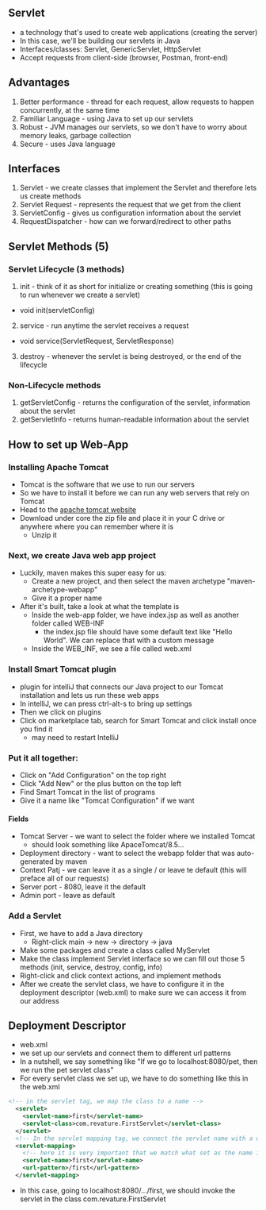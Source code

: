 ## Servlet
- a technology that's used to create web applications (creating the server)
- In this case, we'll be building our servlets in Java
- Interfaces/classes: Servlet, GenericServlet, HttpServlet
- Accept requests from client-side (browser, Postman, front-end)

## Advantages
1. Better performance - thread for each request, allow requests to happen concurrently, at the same time
2. Familiar Language - using Java to set up our servlets
3. Robust - JVM manages our servlets, so we don't have to worry about memory leaks, garbage collection
4. Secure - uses Java language

## Interfaces
1. Servlet - we create classes that implement the Servlet and therefore lets us create methods
2. Servlet Request - represents the request that we get from the client
3. ServletConfig - gives us configuration information about the servlet
4. RequestDispatcher - how can we forward/redirect to other paths

## Servlet Methods (5)
### Servlet Lifecycle (3 methods)
1. init - think of it as short for initialize or creating something (this is going to run whenever we create a servlet)
- void init(servletConfig)
2. service - run anytime the servlet receives a request
- void service(ServletRequest, ServletResponse)
3. destroy - whenever the servlet is being destroyed, or the end of the lifecycle

### Non-Lifecycle methods
1. getServletConfig - returns the configuration of the servlet, information about the servlet
2. getServletInfo - returns human-readable information about the servlet

## How to set up Web-App
### Installing Apache Tomcat
- Tomcat is the software that we use to run our servers
- So we have to install it before we can run any web servers that rely on Tomcat
- Head to the [apache tomcat website](https://tomcat.apache.org/download-80.cgi)
- Download under core the zip file and place it in your C drive or anywhere where you can remember where it is
    - Unzip it

### Next, we create Java web app project
- Luckily, maven makes this super easy for us:
    - Create a new project, and then select the maven archetype "maven-archetype-webapp"
    - Give it a proper name
- After it's built, take a look at what the template is
    - Inside the web-app folder, we have index.jsp as well as another folder called WEB-INF
        - the index.jsp file should have some default text like "Hello World". We can replace that with a custom message
    - Inside the WEB_INF, we see a file called web.xml

### Install Smart Tomcat plugin 
- plugin for intelliJ that connects our Java project to our Tomcat installation and lets us run these web apps
- In intelliJ, we can press ctrl-alt-s to bring up settings
- Then we click on plugins
- Click on marketplace tab, search for Smart Tomcat and click install once you find it
    - may need to restart IntelliJ

### Put it all together:
- Click on "Add Configuration" on the top right
- Click "Add New" or the plus button on the top left
- Find Smart Tomcat in the list of programs
- Give it a name like "Tomcat Configuration" if we want
#### Fields
- Tomcat Server - we want to select the folder where we installed Tomcat
    - should look something like ApaceTomcat/8.5...
- Deployment directory - want to select the webapp folder that was auto-generated by maven
- Context Patj - we can leave it as a single / or leave te default (this will preface all of our requests)
- Server port - 8080, leave it the default
- Admin port - leave as default

### Add a Servlet
- First, we have to add a Java directory
    - Right-click main -> new -> directory -> java
- Make some packages and create a class called MyServlet
- Make the class implement Servlet interface so we can fill out those 5 methods (init, service, destroy, config, info)
- Right-click and click context actions, and implement methods
- After we create the servlet class, we have to configure it in the deployment descriptor (web.xml) to make sure we can access it from our address


## Deployment Descriptor
- web.xml
- we set up our servlets and connect them to different url patterns
- In a nutshell, we say something like "If we go to localhost:8080/pet, then we run the pet servlet class"
- For every servlet class we set up, we have to do something like this in the web.xml
```xml
<!-- in the servlet tag, we map the class to a name -->
  <servlet>
    <servlet-name>first</servlet-name>
    <servlet-class>com.revature.FirstServlet</servlet-class>
  </servlet>
  <!-- In the servlet mapping tag, we connect the servlet name with a url-pattern -->
  <servlet-mapping>
    <!-- here it is very important that we match what set as the name in the servlet tag -->
    <servlet-name>first</servlet-name>
    <url-pattern>/first</url-pattern>
  </servlet-mapping>
  ```
- In this case, going to localhost:8080/.../first, we should invoke the servlet in the class com.revature.FirstServlet